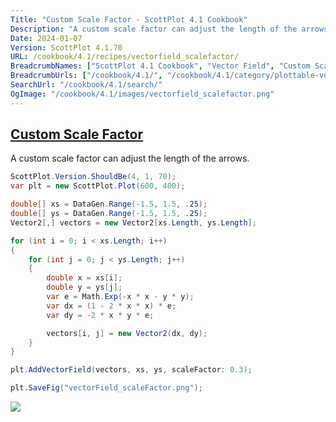 ```yaml
---
Title: "Custom Scale Factor - ScottPlot 4.1 Cookbook"
Description: "A custom scale factor can adjust the length of the arrows."
Date: 2024-01-07
Version: ScottPlot 4.1.70
URL: /cookbook/4.1/recipes/vectorfield_scalefactor/
BreadcrumbNames: ["ScottPlot 4.1 Cookbook", "Vector Field", "Custom Scale Factor"]
BreadcrumbUrls: ["/cookbook/4.1/", "/cookbook/4.1/category/plottable-vector-field", "/cookbook/4.1/recipes/vectorfield_scalefactor/"]
SearchUrl: "/cookbook/4.1/search/"
OgImage: "/cookbook/4.1/images/vectorfield_scalefactor.png"
---
```


<h2><a id='custom-scale-factor' href='/cookbook/4.1/recipes/vectorfield_scalefactor/'>Custom Scale Factor</a></h2>

A custom scale factor can adjust the length of the arrows.

```cs
ScottPlot.Version.ShouldBe(4, 1, 70);
var plt = new ScottPlot.Plot(600, 400);

double[] xs = DataGen.Range(-1.5, 1.5, .25);
double[] ys = DataGen.Range(-1.5, 1.5, .25);
Vector2[,] vectors = new Vector2[xs.Length, ys.Length];

for (int i = 0; i < xs.Length; i++)
{
    for (int j = 0; j < ys.Length; j++)
    {
        double x = xs[i];
        double y = ys[j];
        var e = Math.Exp(-x * x - y * y);
        var dx = (1 - 2 * x * x) * e;
        var dy = -2 * x * y * e;

        vectors[i, j] = new Vector2(dx, dy);
    }
}

plt.AddVectorField(vectors, xs, ys, scaleFactor: 0.3);

plt.SaveFig("vectorField_scaleFactor.png");
```

<img src='../../images/vectorfield_scalefactor.png' class='d-block mx-auto my-5' />


